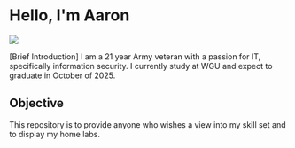 # Hello, I'm Aaron

<a href="https://www.linkedin.com/in/aaron-sims86"><img src="https://img.shields.io/badge/-LinkedIn-0072b1?&style=fore-the-badge&logo=linkedin&logoColor=white" /></a>

[Brief Introduction]
I am a 21 year Army veteran with a passion for IT, specifically information security. I currently study at WGU and expect to graduate in October of 2025. 

## Objective
This repository is to provide anyone who wishes a view into my skill set and to display my home labs.
